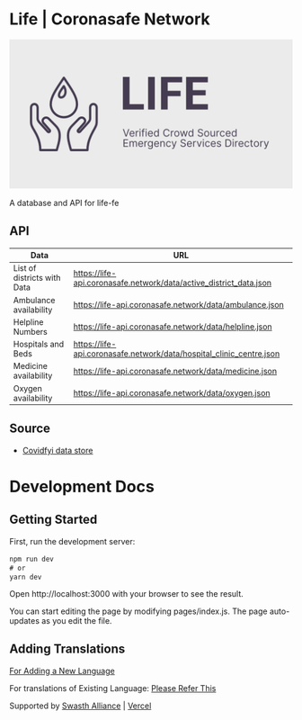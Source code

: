 # Life | Coronasafe Network

![Life Logo](./public/static/banner.png)

A database and API for life-fe

## API

| Data                        | URL                                                                  |
| --------------------------- | -------------------------------------------------------------------- |
| List of districts with Data | https://life-api.coronasafe.network/data/active_district_data.json   |
| Ambulance availability      | https://life-api.coronasafe.network/data/ambulance.json              |
| Helpline Numbers            | https://life-api.coronasafe.network/data/helpline.json               |
| Hospitals and Beds          | https://life-api.coronasafe.network/data/hospital_clinic_centre.json |
| Medicine availability       | https://life-api.coronasafe.network/data/medicine.json               |
| Oxygen availability         | https://life-api.coronasafe.network/data/oxygen.json                 |

## Source

-   [Covidfyi data store](https://airtable.com/shrIlOoS6PyhIIVEv)

# Development Docs

## Getting Started

First, run the development server:

```
npm run dev
# or
yarn dev
```

Open http://localhost:3000 with your browser to see the result.

You can start editing the page by modifying pages/index.js. The page auto-updates as you edit the file.

## Adding Translations

[For Adding a New Language](/locales/docs/adding-new-language.md)

For translations of Existing Language:
[Please Refer This](https://github.com/coronasafe/life/issues/109)

Supported by [Swasth Alliance](https://www.swasth.app) | [Vercel](https://vercel.com?utm_source=life&utm_campaign=oss)
